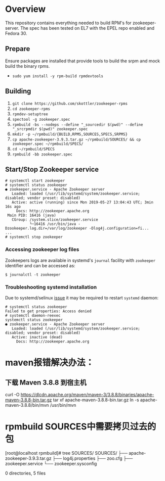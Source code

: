 # Overview

This repository contains everything needed to build RPM's for zookeeper-server.
The spec has been tested on EL7 with the EPEL repo enabled and Fedora 30.

## Prepare

Ensure packages are installed that provide tools to build the srpm and mock build the binary rpms.

- `sudo yum install -y rpm-build rpmdevtools `

## Building

1. `git clone https://github.com/skottler/zookeeper-rpms`
2. `cd zookeeper-rpms`
3. `rpmdev-setuptree`
4. `spectool -g zookeeper.spec`
5. `rpmbuild -bs --nodeps --define "_sourcedir $(pwd)" --define "_srcrpmdir $(pwd)" zookeeper.spec`
6. `mkdir -p ~/rpmbuild/{BUILD,RPMS,SOURCES,SPECS,SRPMS}`
7. `cp apache-zookeeper-3.9.3.tar.gz ~/rpmbuild/SOURCES/ && cp zookeeper.spec ~/rpmbuild/SPECS/`
8. `cd ~/rpmbuild/SPECS`
9. `rpmbuild -bb zookeeper.spec`

## Start/Stop Zookeeper service

```
# systemctl start zookeeper
# systemctl status zookeeper
● zookeeper.service - Apache Zookeeper server
   Loaded: loaded (/usr/lib/systemd/system/zookeeper.service; disabled; vendor preset: disabled)
   Active: active (running) since Mon 2019-05-27 13:04:43 UTC; 3min 16s ago
     Docs: http://zookeeper.apache.org
 Main PID: 16416 (java)
   CGroup: /system.slice/zookeeper.service
           └─16416 /usr/bin/java -Dzookeeper.log.dir=/var/log/zookeeper -Dlog4j.configuration=fi...
...
# systemctl stop zookeeper
```

### Accessing zookeeper log files

Zookeepers logs are available in systemd's `journal` facility with `zookeeper` identifier and can be accessed as:

```
$ journalctl -t zookeeper
```

### Troubleshooting systemd installation

Due to systemd/selinux [issue](https://bugzilla.redhat.com/show_bug.cgi?id=1224211) it may  be required to restart `systemd` daemon:

```
# systemctl status zookeeper
Failed to get properties: Access denied
# systemctl daemon-reexec
systemctl status zookeeper
● zookeeper.service - Apache Zookeeper server
   Loaded: loaded (/usr/lib/systemd/system/zookeeper.service; disabled; vendor preset: disabled)
   Active: inactive (dead)
     Docs: http://zookeeper.apache.org
```

# maven报错解决办法：
## 下载 Maven 3.8.8 到宿主机
curl -O https://dlcdn.apache.org/maven/maven-3/3.8.8/binaries/apache-maven-3.8.8-bin.tar.gz
tar xf apache-maven-3.8.8-bin.tar.gz
ln -s apache-maven-3.8.8/bin/mvn /usr/bin/mvn
# rpmbuild SOURCES中需要拷贝过去的包

[root@localhost rpmbuild]# tree SOURCES/
SOURCES/
├── apache-zookeeper-3.9.3.tar.gz
├── log4j.properties
├── zoo.cfg
├── zookeeper.service
└── zookeeper.sysconfig

0 directories, 5 files

